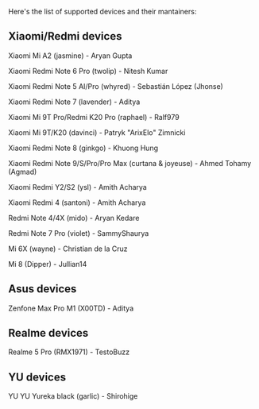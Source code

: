 Here's the list of supported devices and their mantainers:

Xiaomi/Redmi devices
------------------------------------------
Xiaomi Mi A2 (jasmine) - Aryan Gupta

Xiaomi Redmi Note 6 Pro (twolip) - Nitesh Kumar

Xiaomi Redmi Note 5 AI/Pro (whyred) - Sebastián López (Jhonse)

Xiaomi Redmi Note 7 (lavender) - Aditya

Xiaomi Mi 9T Pro/Redmi K20 Pro (raphael) - Ralf979

Xiaomi Mi 9T/K20 (davinci) - Patryk "ArixElo" Zimnicki

Xiaomi Redmi Note 8 (ginkgo) - Khuong Hung

Xiaomi Redmi Note 9/S/Pro/Pro Max (curtana & joyeuse) - Ahmed Tohamy (Agmad)

Xiaomi Redmi Y2/S2 (ysl) - Amith Acharya

Xiaomi Redmi 4 (santoni) - Amith Acharya

Redmi Note 4/4X (mido) - Aryan Kedare

Redmi Note 7 Pro (violet) - SammyShaurya

Mi 6X (wayne) - Christian de la Cruz

Mi 8 (Dipper) - Jullian14


Asus devices
------------------------------------------
Zenfone Max Pro M1 (X00TD) - Aditya

Realme devices
------------------------------------------
Realme 5 Pro (RMX1971) - TestoBuzz


YU devices
------------------------------------------
YU YU Yureka black (garlic) - Shirohige
